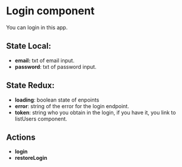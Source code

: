 # Login component
You can login in this app.

## State Local:
- **email:** txt of email input.
- **password**: txt of password input.

## State Redux:
- **loading**: boolean state of enpoints
- **error**: string of the error for the login endpoint.
- **token**: string who you obtain in the login, if you have it, you link to listUsers component.

## Actions
- **login**
- **restoreLogin**